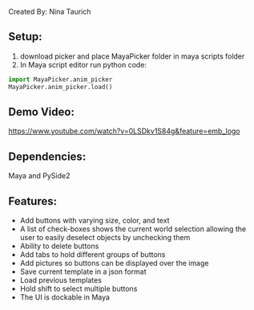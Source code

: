 Created By: Nina Taurich


## Setup:
1. download picker and place MayaPicker folder in maya scripts folder
2. In Maya script editor run python code:
```python
import MayaPicker.anim_picker
MayaPicker.anim_picker.load()
```

## Demo Video: 
https://www.youtube.com/watch?v=0LSDkv1S84g&feature=emb_logo


## Dependencies:
Maya and PySide2


## Features:
- Add buttons with varying size, color, and text
- A list of check-boxes shows the current world selection allowing the user to easily deselect objects by unchecking them
- Ability to delete buttons
- Add tabs to hold different groups of buttons
- Add pictures so buttons can be displayed over the image
- Save current template in a json format
- Load previous templates
- Hold shift to select multiple buttons
- The UI is dockable in Maya
